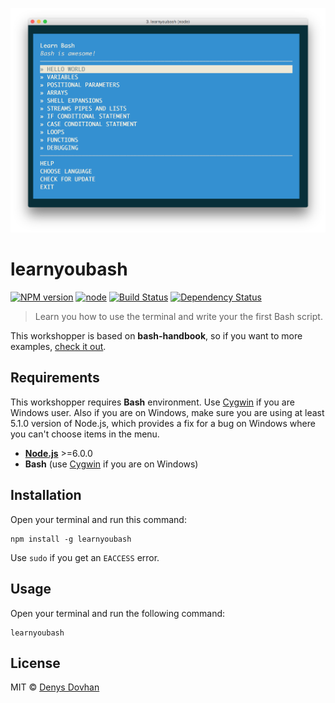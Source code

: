![learnyoubash](./preview.png)

# learnyoubash

[![NPM version][npm-image]][npm-url]
[![node][node-image]][node-url]
[![Build Status][travis-image]][travis-url]
[![Dependency Status][depstat-image]][depstat-url]

> Learn you how to use the terminal and write your the first Bash script.

This workshopper is based on **bash-handbook**, so if you want to more examples, [check it out](https://git.io/bash-handbook).

## Requirements

This workshopper requires **Bash** environment. Use [Cygwin](cygwin) if you are Windows user. Also if you are on Windows, make sure you are using at least 5.1.0 version of Node.js, which provides a fix for a bug on Windows where you can't choose items in the menu.

* [**Node.js**](node-url) >=6.0.0
* **Bash** (use [Cygwin][cygwin] if you are on Windows)

## Installation

Open your terminal and run this command:

    npm install -g learnyoubash

Use `sudo` if you get an `EACCESS` error.

## Usage

Open your terminal and run the following command:

    learnyoubash

## License

MIT © [Denys Dovhan](http://denysdovhan.com)

<!-- References -->

[cygwin]: https://www.cygwin.com/

[npm-url]: https://npmjs.org/package/learnyoubash
[npm-image]: https://img.shields.io/npm/v/learnyoubash.svg?style=flat-square

[node-url]: https://nodejs.org/en/download/
[node-image]: https://img.shields.io/node/v/learnyoubash.svg?style=flat-square

[travis-url]: https://travis-ci.org/denysdovhan/learnyoubash
[travis-image]: https://img.shields.io/travis/denysdovhan/learnyoubash.svg?style=flat-square

[depstat-url]: https://david-dm.org/denysdovhan/learnyoubash
[depstat-image]: https://david-dm.org/denysdovhan/learnyoubash.svg?style=flat-square
